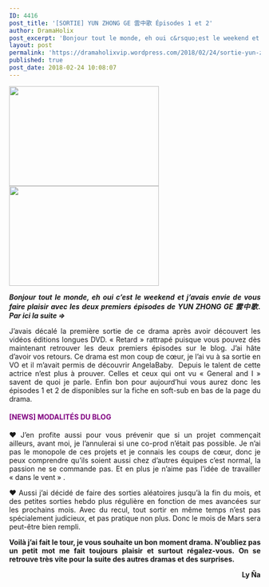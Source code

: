 ```yaml
---
ID: 4416
post_title: '[SORTIE] YUN ZHONG GE 雲中歌 Épisodes 1 et 2'
author: DramaHolix
post_excerpt: 'Bonjour tout le monde, eh oui c&rsquo;est le weekend et j&rsquo;avais envie de vous faire plaisir avec les deux premiers &eacute;pisodes de YUN ZHONG GE &#38642;&#20013;&#27468;. Par ici la suite&nbsp;&rArr; J&rsquo;avais d&eacute;cal&eacute; la premi&egrave;re sortie de ce drama apr&egrave;s avoir d&eacute;couvert les vid&eacute;os &eacute;ditions longues DVD. &laquo;&nbsp;Retard&nbsp;&raquo; rattrap&eacute; puisque vous pouvez d&egrave;s maintenant retrouver les&hellip; <a href="https://dramaholixvip.wordpress.com/2018/02/24/sortie-yun-zhong-ge-%E9%9B%B2%E4%B8%AD%E6%AD%8C-episodes-1-et-2/">Lire la suite <span>[SORTIE] YUN ZHONG GE &#38642;&#20013;&#27468;&nbsp;&Eacute;pisodes&nbsp;1 et&nbsp;2</span></a>'
layout: post
permalink: 'https://dramaholixvip.wordpress.com/2018/02/24/sortie-yun-zhong-ge-%E9%9B%B2%E4%B8%AD%E6%AD%8C-episodes-1-et-2/'
published: true
post_date: 2018-02-24 10:08:07
---
```


<a href='https://dramaholixvip.wordpress.com/2018/02/24/sortie-yun-zhong-ge-%E9%9B%B2%E4%B8%AD%E6%AD%8C-episodes-1-et-2/yzg-episode-01/'><img width="300" height="200" src="https://dramaholixvip.files.wordpress.com/2018/02/yzg-episode-01.jpg?w=300&#038;h=200" class="attachment-medium size-medium" alt="" srcset="https://dramaholixvip.files.wordpress.com/2018/02/yzg-episode-01.jpg?w=300&#038;h=200 300w, https://dramaholixvip.files.wordpress.com/2018/02/yzg-episode-01.jpg 600w, https://dramaholixvip.files.wordpress.com/2018/02/yzg-episode-01.jpg?w=150 150w" sizes="(max-width: 300px) 100vw, 300px" data-attachment-id="3344" data-permalink="https://dramaholixvip.wordpress.com/2018/02/24/sortie-yun-zhong-ge-%e9%9b%b2%e4%b8%ad%e6%ad%8c-episodes-1-et-2/yzg-episode-01/" data-orig-file="https://dramaholixvip.files.wordpress.com/2018/02/yzg-episode-01.jpg" data-orig-size="600,400" data-comments-opened="1" data-image-meta="{&quot;aperture&quot;:&quot;0&quot;,&quot;credit&quot;:&quot;&quot;,&quot;camera&quot;:&quot;&quot;,&quot;caption&quot;:&quot;&quot;,&quot;created_timestamp&quot;:&quot;0&quot;,&quot;copyright&quot;:&quot;&quot;,&quot;focal_length&quot;:&quot;0&quot;,&quot;iso&quot;:&quot;0&quot;,&quot;shutter_speed&quot;:&quot;0&quot;,&quot;title&quot;:&quot;&quot;,&quot;orientation&quot;:&quot;1&quot;}" data-image-title="YZG EPISODE 01" data-image-description="" data-medium-file="https://dramaholixvip.files.wordpress.com/2018/02/yzg-episode-01.jpg?w=300&#038;h=200" data-large-file="https://dramaholixvip.files.wordpress.com/2018/02/yzg-episode-01.jpg?w=600" /></a>
<a href='https://dramaholixvip.wordpress.com/2018/02/24/sortie-yun-zhong-ge-%E9%9B%B2%E4%B8%AD%E6%AD%8C-episodes-1-et-2/yzg-episode-02/'><img width="300" height="200" src="https://dramaholixvip.files.wordpress.com/2018/02/yzg-episode-02.jpg?w=300&#038;h=200" class="attachment-medium size-medium" alt="" srcset="https://dramaholixvip.files.wordpress.com/2018/02/yzg-episode-02.jpg?w=300&#038;h=200 300w, https://dramaholixvip.files.wordpress.com/2018/02/yzg-episode-02.jpg 600w, https://dramaholixvip.files.wordpress.com/2018/02/yzg-episode-02.jpg?w=150 150w" sizes="(max-width: 300px) 100vw, 300px" data-attachment-id="3345" data-permalink="https://dramaholixvip.wordpress.com/2018/02/24/sortie-yun-zhong-ge-%e9%9b%b2%e4%b8%ad%e6%ad%8c-episodes-1-et-2/yzg-episode-02/" data-orig-file="https://dramaholixvip.files.wordpress.com/2018/02/yzg-episode-02.jpg" data-orig-size="600,400" data-comments-opened="1" data-image-meta="{&quot;aperture&quot;:&quot;0&quot;,&quot;credit&quot;:&quot;&quot;,&quot;camera&quot;:&quot;&quot;,&quot;caption&quot;:&quot;&quot;,&quot;created_timestamp&quot;:&quot;0&quot;,&quot;copyright&quot;:&quot;&quot;,&quot;focal_length&quot;:&quot;0&quot;,&quot;iso&quot;:&quot;0&quot;,&quot;shutter_speed&quot;:&quot;0&quot;,&quot;title&quot;:&quot;&quot;,&quot;orientation&quot;:&quot;1&quot;}" data-image-title="YZG EPISODE 02" data-image-description="" data-medium-file="https://dramaholixvip.files.wordpress.com/2018/02/yzg-episode-02.jpg?w=300&#038;h=200" data-large-file="https://dramaholixvip.files.wordpress.com/2018/02/yzg-episode-02.jpg?w=600" /></a>

<p style="text-align:justify;"><strong><em>Bonjour tout le monde, eh oui c&rsquo;est le weekend et j&rsquo;avais envie de vous faire plaisir avec les deux premiers épisodes de YUN ZHONG GE 雲中歌. Par ici la suite </em></strong><strong><em>⇒</em></strong></p>
<p style="text-align:justify;">J’avais décalé la première sortie de ce drama après avoir découvert les vidéos éditions longues DVD. &laquo;&nbsp;Retard&nbsp;&raquo; rattrapé puisque vous pouvez dès maintenant retrouver les deux premiers épisodes sur le blog. J&rsquo;ai hâte d&rsquo;avoir vos retours. Ce drama est mon coup de cœur, je l&rsquo;ai vu à sa sortie en VO et il m&rsquo;avait permis de découvrir AngelaBaby.  Depuis le talent de cette actrice n&rsquo;est plus à prouver. Celles et ceux qui ont vu &laquo;&nbsp;General and I&nbsp;&raquo; savent de quoi je parle. Enfin bon pour aujourd&rsquo;hui vous aurez donc les épisodes 1 et 2 de disponibles sur la fiche en soft-sub en bas de la page du drama.</p>
<h4 style="text-align:justify;"><span style="color:#800080;"><strong>[NEWS] MODALITÉS DU BLOG</strong></span></h4>
<p style="text-align:justify;"><img src="https://s0.wp.com/wp-content/mu-plugins/wpcom-smileys/twemoji/2/72x72/2665.png" alt="♥" class="wp-smiley" style="height: 1em; max-height: 1em;" /> J’en profite aussi pour vous prévenir que si un projet commençait ailleurs, avant moi, je l’annulerai si une co-prod n’était pas possible. Je n’ai pas le monopole de ces projets et je connais les coups de cœur, donc je peux comprendre qu’ils soient aussi chez d’autres équipes c’est normal, la passion ne se commande pas. Et en plus je n’aime pas l’idée de travailler « dans le vent » .</p>
<p style="text-align:justify;"><img src="https://s0.wp.com/wp-content/mu-plugins/wpcom-smileys/twemoji/2/72x72/2665.png" alt="♥" class="wp-smiley" style="height: 1em; max-height: 1em;" /> Aussi j&rsquo;ai décidé de faire des sorties aléatoires jusqu&rsquo;à la fin du mois, et des petites sorties hebdo plus régulière en fonction de mes avancées sur les prochains mois. Avec du recul, tout sortir en même temps n’est pas spécialement judicieux, et pas pratique non plus. Donc le mois de Mars sera peut-être bien rempli.</p>
<p style="text-align:justify;"><strong>Voilà j&rsquo;ai fait le tour, je vous souhaite un bon moment drama. N&rsquo;oubliez pas un petit mot me fait toujours plaisir et surtout régalez-vous. On se retrouve très vite pour la suite des autres dramas et des surprises.</strong></p>
<p style="text-align:right;"><strong>Ly Ña</strong></p>
<p style="text-align:justify;">